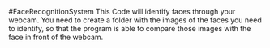 #FaceRecognitionSystem
This Code will identify faces through your webcam. You need to create a folder with the images of the faces you need to identify, so that the program is able to compare those images with the face in front of the webcam. 
